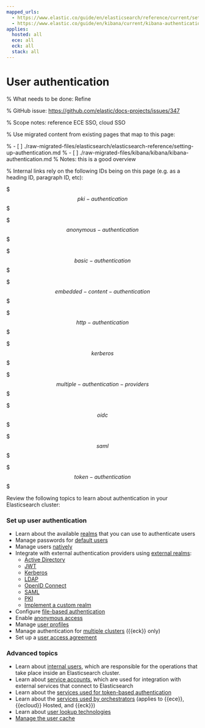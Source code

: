 ```yaml
---
mapped_urls:
  - https://www.elastic.co/guide/en/elasticsearch/reference/current/setting-up-authentication.html
  - https://www.elastic.co/guide/en/kibana/current/kibana-authentication.html
applies:
  hosted: all
  ece: all
  eck: all
  stack: all
---
```


# User authentication

% What needs to be done: Refine

% GitHub issue: https://github.com/elastic/docs-projects/issues/347

% Scope notes: reference ECE SSO, cloud SSO

% Use migrated content from existing pages that map to this page:

% - [ ] ./raw-migrated-files/elasticsearch/elasticsearch-reference/setting-up-authentication.md
% - [ ] ./raw-migrated-files/kibana/kibana/kibana-authentication.md
%      Notes: this is a good overview

% Internal links rely on the following IDs being on this page (e.g. as a heading ID, paragraph ID, etc):

$$$pki-authentication$$$

$$$anonymous-authentication$$$

$$$basic-authentication$$$

$$$embedded-content-authentication$$$

$$$http-authentication$$$

$$$kerberos$$$

$$$multiple-authentication-providers$$$

$$$oidc$$$

$$$saml$$$

$$$token-authentication$$$



Review the following topics to learn about authentication in your Elasticsearch cluster:

### Set up user authentication

* Learn about the available [realms](/deploy-manage/users-roles/cluster-or-deployment-auth/authentication-realms.md) that you can use to authenticate users
* Manage passwords for [default users](/deploy-manage/users-roles/cluster-or-deployment-auth/built-in-users.html)
* Manage users [natively](/deploy-manage/users-roles/cluster-or-deployment-auth/native.html)
* Integrate with external authentication providers using [external realms](/deploy-manage/users-roles/cluster-or-deployment-auth/external-authentication.md):
  * [Active Directory](/deploy-manage/users-roles/cluster-or-deployment-auth/active-directory.html)
  * [JWT](/deploy-manage/users-roles/cluster-or-deployment-auth/jwt.html)
  * [Kerberos](/deploy-manage/users-roles/cluster-or-deployment-auth/kerberos.html)
  * [LDAP](/deploy-manage/users-roles/cluster-or-deployment-auth/ldap.html)
  * [OpenID Connect](/deploy-manage/users-roles/cluster-or-deployment-auth/openid-connect.html)
  * [SAML](/deploy-manage/users-roles/cluster-or-deployment-auth/saml.html)
  * [PKI](/deploy-manage/users-roles/cluster-or-deployment-auth/pki.html)
  * [Implement a custom realm](/deploy-manage/users-roles/cluster-or-deployment-auth/custom.html)
* Configure [file-based authentication](/deploy-manage/users-roles/cluster-or-deployment-auth/file-based.html)
* Enable [anonymous access](/deploy-manage/users-roles/cluster-or-deployment-auth/anonymous-access.html)
* Manage [user profiles](/deploy-manage/users-roles/cluster-or-deployment-auth/user-profiles.html)
* Manage authentication for [multiple clusters](/deploy-manage/users-roles/cluster-or-deployment-auth/manage-authentication-for-multiple-clusters.html) ({{eck}} only)
* Set up a [user access agreement](/deploy-manage/users-roles/cluster-or-deployment-auth/access-agreement.html)

### Advanced topics

* Learn about [internal users](/deploy-manage/users-roles/cluster-or-deployment-auth/internal-users.html), which are responsible for the operations that take place inside an Elasticsearch cluster.
* Learn about [service accounts](/deploy-manage/users-roles/cluster-or-deployment-auth/service-accounts.html), which are used for integration with external services that connect to Elasticsearch
* Learn about the [services used for token-based authentication](/deploy-manage/users-roles/cluster-or-deployment-auth/token-based-authentication-services.html)
* Learn about the [services used by orchestrators](/deploy-manage/users-roles/cluster-or-deployment-auth/operator-privileges.html) (applies to {{ece}}, {{ecloud}} Hosted, and {{eck}})
* Learn about [user lookup technologies](/deploy-manage/users-roles/cluster-or-deployment-auth/looking-up-users-without-authentication.html)
* [Manage the user cache](/deploy-manage/users-roles/cluster-or-deployment-auth/controlling-user-cache.html)
